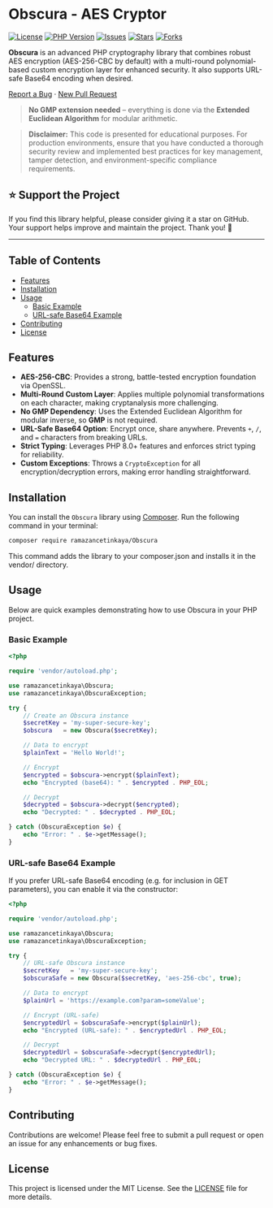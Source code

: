 # Obscura - AES Cryptor

[![License](https://img.shields.io/badge/license-MIT-blue.svg)](LICENSE)
[![PHP Version](https://img.shields.io/badge/PHP-8.0%2B-blue)](https://www.php.net/)
[![Issues](https://img.shields.io/github/issues/ramazancetinkaya/ObscuraCrypt?color=green)](https://github.com/ramazancetinkaya/ObscuraCrypt/issues)
[![Stars](https://img.shields.io/github/stars/ramazancetinkaya/ObscuraCrypt?color=yellow)](https://github.com/ramazancetinkaya/ObscuraCrypt/stargazers)
[![Forks](https://img.shields.io/github/forks/ramazancetinkaya/ObscuraCrypt?color=lightgrey)](https://github.com/ramazancetinkaya/ObscuraCrypt/network)

**Obscura** is an advanced PHP cryptography library that combines robust AES encryption (AES-256-CBC by default) with a multi-round polynomial-based custom encryption layer for enhanced security. It also supports URL-safe Base64 encoding when desired.

<a href="https://github.com/ramazancetinkaya/ObscuraCrypt/issues">Report a Bug</a>
·
<a href="https://github.com/ramazancetinkaya/ObscuraCrypt/pulls">New Pull Request</a>

> **No GMP extension needed** – everything is done via the **Extended Euclidean Algorithm** for modular arithmetic.

> **Disclaimer:** This code is presented for educational purposes. For production environments, ensure that you have conducted a thorough security review and implemented best practices for key management, tamper detection, and environment-specific compliance requirements.

## ⭐ Support the Project

If you find this library helpful, please consider giving it a star on GitHub. Your support helps improve and maintain the project. Thank you! 🌟

---

## Table of Contents
- [Features](#features)
- [Installation](#installation)
- [Usage](#usage)
  - [Basic Example](#basic-example)
  - [URL-safe Base64 Example](#url-safe-base64-example)
- [Contributing](#contributing)
- [License](#license)

## Features

- **AES-256-CBC**: Provides a strong, battle-tested encryption foundation via OpenSSL.
- **Multi-Round Custom Layer**: Applies multiple polynomial transformations on each character, making cryptanalysis more challenging.
- **No GMP Dependency**: Uses the Extended Euclidean Algorithm for modular inverse, so **GMP** is not required.
- **URL-Safe Base64 Option**: Encrypt once, share anywhere. Prevents `+`, `/`, and `=` characters from breaking URLs.
- **Strict Typing**: Leverages PHP 8.0+ features and enforces strict typing for reliability.
- **Custom Exceptions**: Throws a `CryptoException` for all encryption/decryption errors, making error handling straightforward.

## Installation

You can install the `Obscura` library using [Composer](https://getcomposer.org/). Run the following command in your terminal:

```bash
composer require ramazancetinkaya/Obscura
```

This command adds the library to your composer.json and installs it in the vendor/ directory.

## Usage

Below are quick examples demonstrating how to use Obscura in your PHP project.

### Basic Example

```php
<?php

require 'vendor/autoload.php';

use ramazancetinkaya\Obscura;
use ramazancetinkaya\ObscuraException;

try {
    // Create an Obscura instance
    $secretKey = 'my-super-secure-key';
    $obscura   = new Obscura($secretKey);

    // Data to encrypt
    $plainText = 'Hello World!';

    // Encrypt
    $encrypted = $obscura->encrypt($plainText);
    echo "Encrypted (base64): " . $encrypted . PHP_EOL;

    // Decrypt
    $decrypted = $obscura->decrypt($encrypted);
    echo "Decrypted: " . $decrypted . PHP_EOL;

} catch (ObscuraException $e) {
    echo "Error: " . $e->getMessage();
}
```

### URL-safe Base64 Example

If you prefer URL-safe Base64 encoding (e.g. for inclusion in GET parameters), you can enable it via the constructor:

```php
<?php

require 'vendor/autoload.php';

use ramazancetinkaya\Obscura;
use ramazancetinkaya\ObscuraException;

try {
    // URL-safe Obscura instance
    $secretKey   = 'my-super-secure-key';
    $obscuraSafe = new Obscura($secretKey, 'aes-256-cbc', true);

    // Data to encrypt
    $plainUrl = 'https://example.com?param=someValue';

    // Encrypt (URL-safe)
    $encryptedUrl = $obscuraSafe->encrypt($plainUrl);
    echo "Encrypted (URL-safe): " . $encryptedUrl . PHP_EOL;

    // Decrypt
    $decryptedUrl = $obscuraSafe->decrypt($encryptedUrl);
    echo "Decrypted URL: " . $decryptedUrl . PHP_EOL;

} catch (ObscuraException $e) {
    echo "Error: " . $e->getMessage();
}
```

## Contributing

Contributions are welcome! Please feel free to submit a pull request or open an issue for any enhancements or bug fixes.

## License

This project is licensed under the MIT License. See the [LICENSE](LICENSE) file for more details.
